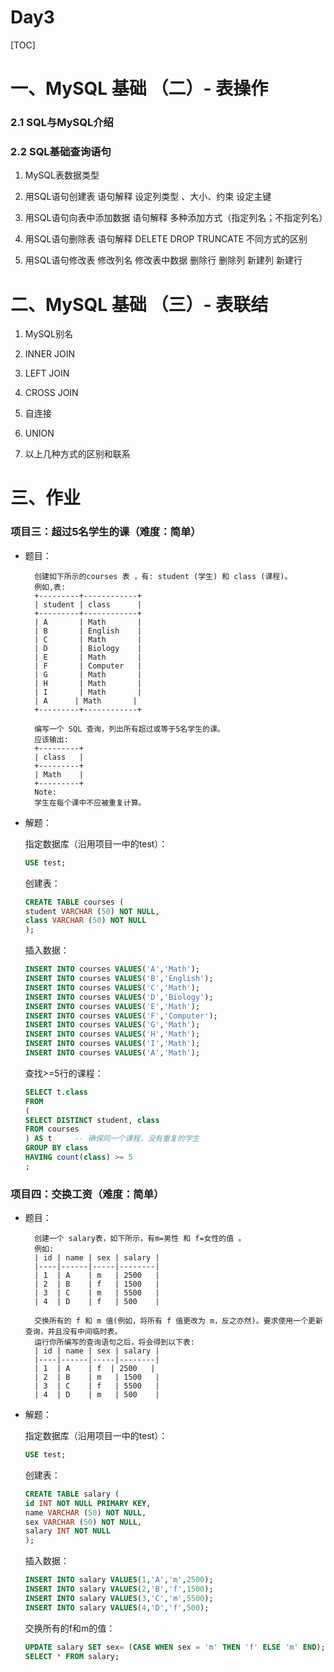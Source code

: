 # Day3

[TOC]

# 一、MySQL 基础 （二）- 表操作

### 2.1 SQL与MySQL介绍

### 2.2 SQL基础查询语句

1. MySQL表数据类型
 
2. 用SQL语句创建表
    语句解释
    设定列类型 、大小、约束
    设定主键

3. 用SQL语句向表中添加数据
    语句解释
    多种添加方式（指定列名；不指定列名）

4. 用SQL语句删除表
    语句解释
    DELETE
    DROP
    TRUNCATE
    不同方式的区别

5. 用SQL语句修改表
    修改列名
    修改表中数据
    删除行
    删除列
    新建列
    新建行

# 二、MySQL 基础 （三）- 表联结

1. MySQL别名

2. INNER JOIN

3. LEFT JOIN

4. CROSS JOIN

5. 自连接

6. UNION

7. 以上几种方式的区别和联系

# 三、作业

### 项目三：超过5名学生的课（难度：简单）

- 题目：

        创建如下所示的courses 表 ，有: student (学生) 和 class (课程)。
        例如,表:
        +---------+------------+
        | student | class      |
        +---------+------------+
        | A       | Math       |
        | B       | English    |
        | C       | Math       |
        | D       | Biology    |
        | E       | Math       |
        | F       | Computer   |
        | G       | Math       |
        | H       | Math       |
        | I       | Math       |
        | A      | Math       |
        +---------+------------+

        编写一个 SQL 查询，列出所有超过或等于5名学生的课。
        应该输出:
        +---------+
        | class   |
        +---------+
        | Math    |
        +---------+
        Note:
        学生在每个课中不应被重复计算。

- 解题：

    指定数据库（沿用项目一中的test）：

    ```sql
    USE test;
    ```

    创建表：

    ```sql
    CREATE TABLE courses (
    student VARCHAR (50) NOT NULL,
    class VARCHAR (50) NOT NULL
    );
    ```

    插入数据：

    ```sql
    INSERT INTO courses VALUES('A','Math');
    INSERT INTO courses VALUES('B','English');  
    INSERT INTO courses VALUES('C','Math');
    INSERT INTO courses VALUES('D','Biology');
    INSERT INTO courses VALUES('E','Math');
    INSERT INTO courses VALUES('F','Computer');
    INSERT INTO courses VALUES('G','Math');
    INSERT INTO courses VALUES('H','Math');
    INSERT INTO courses VALUES('I','Math');
    INSERT INTO courses VALUES('A','Math');
    ```

    查找>=5行的课程：

    ```sql
    SELECT t.class
    FROM
    (
    SELECT DISTINCT student, class
    FROM courses
    ) AS t     -- 确保同一个课程，没有重复的学生
    GROUP BY class
    HAVING count(class) >= 5
    ;
    ```

### 项目四：交换工资（难度：简单）

- 题目：

        创建一个 salary表，如下所示，有m=男性 和 f=女性的值 。
        例如:
        | id | name | sex | salary |
        |----|------|-----|--------|
        | 1  | A    | m   | 2500   |
        | 2  | B    | f   | 1500   |
        | 3  | C    | m   | 5500   |
        | 4  | D    | f   | 500    |

        交换所有的 f 和 m 值(例如，将所有 f 值更改为 m，反之亦然)。要求使用一个更新查询，并且没有中间临时表。
        运行你所编写的查询语句之后，将会得到以下表:
        | id | name | sex | salary |
        |----|------|-----|--------|
        | 1  | A    | f  | 2500   |
        | 2  | B    | m   | 1500   |
        | 3  | C    | f   | 5500   |
        | 4  | D    | m   | 500    |

- 解题：

    指定数据库（沿用项目一中的test）：

    ```sql
    USE test;
    ```

    创建表：

    ```sql
    CREATE TABLE salary (
    id INT NOT NULL PRIMARY KEY,
    name VARCHAR (50) NOT NULL,
    sex VARCHAR (50) NOT NULL,
    salary INT NOT NULL
    );
    ```

    插入数据：

    ```sql
    INSERT INTO salary VALUES(1,'A','m',2500);
    INSERT INTO salary VALUES(2,'B','f',1500);
    INSERT INTO salary VALUES(3,'C','m',5500);
    INSERT INTO salary VALUES(4,'D','f',500);
    ```

    交换所有的f和m的值：

    ```sql
    UPDATE salary SET sex= (CASE WHEN sex = 'm' THEN 'f' ELSE 'm' END);
    SELECT * FROM salary;
    ```